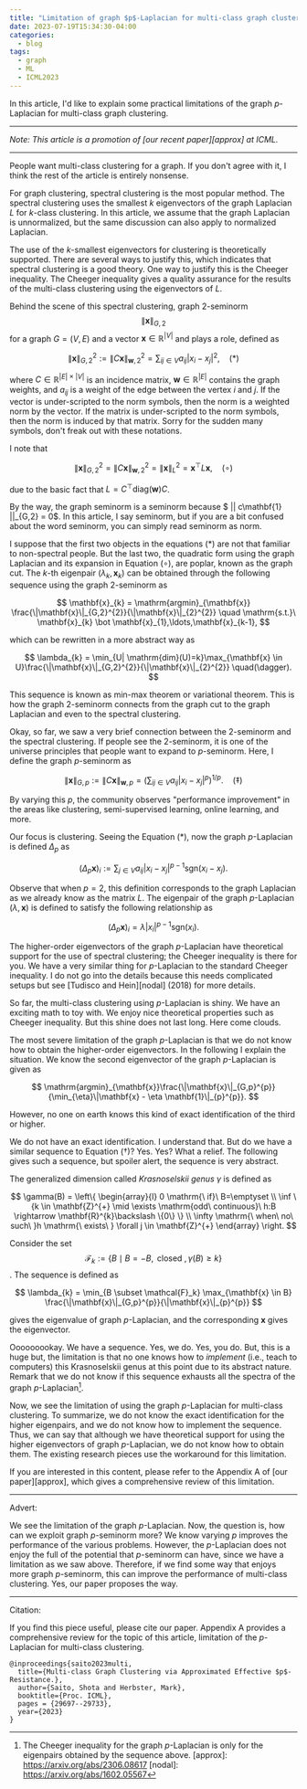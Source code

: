```yaml
---
title: "Limitation of graph $p$-Laplacian for multi-class graph clustering"
date: 2023-07-19T15:34:30-04:00
categories:
  - blog
tags:
  - graph
  - ML
  - ICML2023
---
```


In this article, I'd like to explain some practical limitations of the graph $p$-Laplacian for multi-class graph clustering.

***

_Note: This article is a promotion of [our recent paper][approx] at ICML._

***


People want multi-class clustering for a graph. 
If you don't agree with it, I think the rest of the article is entirely nonsense.

For graph clustering, spectral clustering is the most popular method.
The spectral clustering uses the smallest $k$ eigenvectors of the graph Laplacian $L$ for $k$-class clustering.
In this article, we assume that the graph Laplacian is unnormalized, but the same discussion can also apply to normalized Laplacian.


The use of the $k$-smallest eigenvectors for clustering is theoretically supported.
There are several ways to justify this, which indicates that spectral clustering is a good theory.
One way to justify this is the Cheeger inequality. 
The Cheeger inequality gives a quality assurance for the results of the multi-class clustering using the eigenvectors of $L$.

Behind the scene of this spectral clustering, graph 2-seminorm $$\|\mathbf{x}\|_{G,2}$$ for a graph 
$G=(V,E)$ and a vector $\mathbf{x} \in \mathbb{R}^{|V|}$ and plays a role, defined as

$$
\|\mathbf{x}\|_{G,2}^{2} := \|C\mathbf{x}\|_{\mathbf{w},2}^{2} = \sum_{ij\in V} a_{ij}|x_{i} - x_{j}|^{2}, \quad (*)
$$

where $C \in \mathbb{R}^{|E| \times |V|}$ is an incidence matrix, $\mathbf{w} \in \mathbb{R}^{|E|}$ contains the graph weights, and $a_{ij}$ is a weight of the edge between the vertex $i$ and $j$. 
If the vector is under-scripted to the norm symbols, then the norm is a weighted norm by the vector. 
If the matrix is under-scripted to the norm symbols, then the norm is induced by that matrix.
Sorry for the sudden many symbols, don't freak out with these notations. 

I note that

$$
\|\mathbf{x}\|_{G,2}^{2} = \|C\mathbf{x}\|_{\mathbf{w},2}^{2} = \|\mathbf{x}\|_{L}^{2} = \mathbf{x}^{\top}L\mathbf{x}, \quad (\circ)
$$

due to the basic fact that $L=C^{\top}\mathrm{diag}(\mathbf{w})C$.

By the way, the graph seminorm is a seminorm because $ || c\mathbf{1} ||_{G,2} = 0$.
In this article, I say seminorm, but if you are a bit confused about the word seminorm, you can simply read seminorm as norm.

I suppose that the first two objects in the equations (*) are not that familiar to non-spectral people. 
But the last two, the quadratic form using the graph Laplacian and its expansion in Equation $(\circ)$, are poplar, known as the graph cut.
The $k$-th eigenpair $(\lambda_{k}, \mathbf{x}_{k})$ can be obtained through the following sequence using the graph 2-seminorm as

$$
\mathbf{x}_{k} = \mathrm{argmin}_{\mathbf{x}} \frac{\|\mathbf{x}\|_{G,2}^{2}}{\|\mathbf{x}\|_{2}^{2}} \quad \mathrm{s.t.}\ \mathbf{x}_{k} \bot \mathbf{x}_{1},\ldots,\mathbf{x}_{k-1}, 
$$

which can be rewritten in a more abstract way as

$$
\lambda_{k} = \min_{U| \mathrm{dim}(U)=k}\max_{\mathbf{x} \in U}\frac{\|\mathbf{x}\|_{G,2}^{2}}{\|\mathbf{x}\|_{2}^{2}}  \quad(\dagger).
$$

This sequence is known as min-max theorem or variational theorem.
This is how the graph 2-seminorm connects from the graph cut to the graph Laplacian and even to the spectral clustering.


Okay, so far, we saw a very brief connection between the 2-seminorm and the spectral clustering.
If people see the 2-seminorm, it is one of the universe principles that people want to expand to $p$-seminorm.
Here, I define the graph $p$-seminorm as

$$
\|\mathbf{x}\|_{G,p} := \|C\mathbf{x}\|_{\mathbf{w},p} = \left(\sum_{ij \in V} a_{ij} |x_{i} - x_{j}|^{p} \right)^{1/p}. \quad (\ddagger)
$$

By varying this $p$, the community observes "performance improvement" in the areas like clustering, semi-supervised learning, online learning, and more.

Our focus is clustering. 
Seeing the Equation (*), now the graph $p$-Laplacian is defined $\Delta_{p}$ as

$$
(\Delta_{p}\mathbf{x})_{i} := \sum_{j \in V} a_{ij} |x_{i}-x_{j}|^{p-1} \mathrm{sgn}(x_{i}-x_{j}).
$$

Observe that when $p=2$, this definition corresponds to the graph Laplacian as we already know as the matrix $L$.
The eigenpair of the graph $p$-Laplacian $(\lambda, \mathbf{x})$ is defined to satisfy the following relationship as

$$
(\Delta_{p}\mathbf{x})_{i} = \lambda|x_{i}|^{p-1}\mathrm{sgn}(x_{i}).
$$

The higher-order eigenvectors of the graph $p$-Laplacian have theoretical support for the use of spectral clustering; the Cheeger inequality is there for you.
We have a very similar thing for $p$-Laplacian to the standard Cheeger inequality.
I do not go into the details because this needs complicated setups but see [Tudisco and Hein][nodal] (2018) for more details.


So far, the multi-class clustering using $p$-Laplacian is shiny.
We have an exciting math to toy with.
We enjoy nice theoretical properties such as Cheeger inequality.
But this shine does not last long. 
Here come clouds.

The most severe limitation of the graph $p$-Laplacian is that we do not know how to obtain the higher-order eigenvectors.
In the following I explain the situation.
We know the second eigenvector of the graph $p$-Laplacian is given as

$$
\mathrm{argmin}_{\mathbf{x}}\frac{\|\mathbf{x}\|_{G,p}^{p}}{\min_{\eta}\|\mathbf{x} - \eta \mathbf{1}\|_{p}^{p}}.
$$

However, no one on earth knows this kind of exact identification of the third or higher.

We do not have an exact identification. I understand that. But do we have a similar sequence to Equation $(\dagger)$?
Yes. Yes? What a relief.
The following gives such a sequence, but spoiler alert, the sequence is very abstract.

The generalized dimension called _Krasnoselskii genus_ $\gamma$ is defined as

$$
 \gamma(B) =
 \left\{
 \begin{array}{l}
 0 \mathrm{\ if}\ B=\emptyset \\
 \inf \{k \in \mathbf{Z}^{+} \mid \exists \mathrm{odd\ continuous}\ h:B \rightarrow \mathbf{R}^{k}\backslash \{0\} \} \\
 \infty \mathrm{\ when\ no\ such\ }h \mathrm{\ exists\ } \forall j \in \mathbf{Z}^{+}
 \end{array}
 \right.
$$

Consider the set $$\mathcal{F}_k:= \{ B \mid B = -B, \mathrm{\ closed\ }, \gamma(B) \geq k \}$$. 
The sequence is defined as

$$
\lambda_{k} = \min_{B \subset \mathcal{F}_k} \max_{\mathbf{x} \in B} \frac{\|\mathbf{x}\|_{G,p}^{p}}{\|\mathbf{x}\|_{p}^{p}} 
$$

gives the eigenvalue of graph $p$-Laplacian, and the corresponding $\mathbf{x}$ gives the eigenvector.

Ooooooookay. We have a sequence. Yes, we do. Yes, you do.
But, this is a huge but, the limitation is that no one knows how to _implement_ (i.e., teach to computers) this Krasnoselskii genus at this point due to its abstract nature.
Remark that we do not know if this sequence exhausts all the spectra of the graph $p$-Laplacian[^cheeger].

Now, we see the limitation of using the graph $p$-Laplacian for multi-class clustering.
To summarize, we do not know the exact identification for the higher eigenpairs, and we do not know how to implement the sequence.
Thus, we can say that although we have theoretical support for using the higher eigenvectors of graph $p$-Laplacian, we do not know how to obtain them.
The existing research pieces use the workaround for this limitation. 


If you are interested in this content, please refer to the Appendix A of [our paper][approx], which gives a comprehensive review of this limitation.

***
Advert:

We see the limitation of the graph $p$-Laplacian.
Now, the question is, how can we exploit graph $p$-seminorm more?
We know varying $p$ improves the performance of the various problems.
However, the $p$-Laplacian does not enjoy the full of the potential that $p$-seminorm can have, since we have a limitation as we saw above.
Therefore, if we find some way that enjoys more graph $p$-seminorm, this can improve the performance of multi-class clustering.
Yes, our paper proposes the way.


***
Citation:

If you find this piece useful, please cite our paper.
Appendix A provides a comprehensive review for the topic of this article, limitation of the $p$-Laplacian for multi-class clustering.

```
@inproceedings{saito2023multi,
  title={Multi-class Graph Clustering via Approximated Effective $p$-Resistance.},
  author={Saito, Shota and Herbster, Mark},
  booktitle={Proc. ICML},
  pages = {29697--29733},
  year={2023}
}
```

[^cheeger]: The Cheeger inequality for the graph $p$-Laplacian is only for the eigenpairs obtained by the sequence above.
[approx]: https://arxiv.org/abs/2306.08617
[nodal]: https://arxiv.org/abs/1602.05567